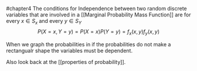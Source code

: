 #chapter4
The conditions for Independence between two random discrete variables that are involved in a [[Marginal Probability Mass Function]]  are for every $x\in S_x$ and every $y\in S_Y$ $$P(X = x, Y = y) = P(X = x)P(Y = y) = f_x (x,y)f_y (x,y)$$

When we graph the probabilities in if the probabilities do not make a rectangualr shape the variables must be dependent.

Also look back at the [[properties of probability]].